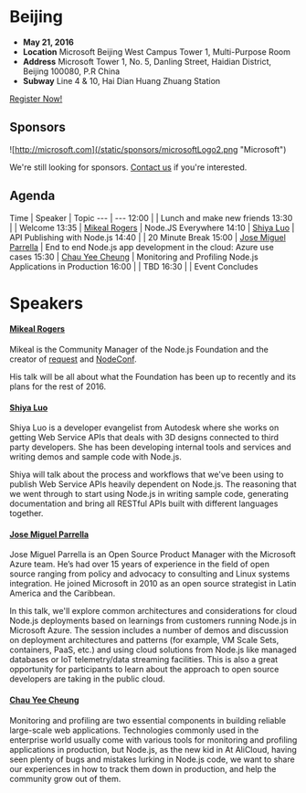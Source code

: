 # Beijing

* **May 21, 2016**
* **Location** Microsoft Beijing West Campus Tower 1, Multi-Purpose Room
* **Address** Microsoft Tower 1, No. 5, Danling Street, Haidian District, Beijing 100080, P.R China
* **Subway** Line 4 & 10, Hai Dian Huang Zhuang Station

<a class="button" href="https://www.regonline.com/Register/Checkin.aspx?EventID=1813427">Register Now!</a>

## Sponsors

![http://microsoft.com](/static/sponsors/microsoftLogo2.png "Microsoft")

We're still looking for sponsors. <a href="mailto:tbenzies@linuxfoundation.org?subject=Node.js%20Live%20Sponsorship">Contact us</a> if you're interested.

## Agenda

Time | Speaker | Topic
--- | ---
12:00 |   | Lunch and make new friends
13:30 |   | Welcome
13:35 | [Mikeal Rogers](https://twitter.com/mikeal) | Node.JS Everywhere
14:10 | [Shiya Luo](https://twitter.com/ShiyaLuo) | API Publishing with Node.js
14:40 |   | 20 Minute Break
15:00 | [Jose Miguel Parrella](https://twitter.com/bureado) | End to end Node.js app development in the cloud: Azure use cases
15:30 | [Chau Yee Cheung](https://github.com/joyeecheung) | Monitoring and Profiling Node.js Applications in Production
16:00 |   | TBD
16:30 |   | Event Concludes

# Speakers

#### [Mikeal Rogers](https://twitter.com/mikeal)

Mikeal is the Community Manager of the Node.js Foundation and the creator of
[request](https://github.com/request/request) and [NodeConf](http://www.nodeconf.com).

His talk will be all about what the Foundation has been up to recently and its plans for
the rest of 2016.

#### [Shiya Luo](https://twitter.com/ShiyaLuo)

Shiya Luo is a developer evangelist from Autodesk where she works on getting Web Service APIs that deals with 3D designs connected to third party developers. She has been developing internal tools and services and writing demos and sample code with Node.js.

Shiya will talk about the process and workflows that we've been using to publish Web Service APIs heavily dependent on Node.js. The reasoning that we went through to start using Node.js in writing sample code, generating documentation and bring all RESTful APIs built with different languages together.

#### [Jose Miguel Parrella](https://twitter.com/bureado)

Jose Miguel Parrella is an Open Source Product Manager with the Microsoft Azure team. He’s had over 15 years of experience in the field of open source ranging from policy and advocacy to consulting and Linux systems integration. He joined Microsoft in 2010 as an open source strategist in Latin America and the Caribbean.

In this talk, we'll explore common architectures and considerations for cloud Node.js deployments based on learnings from customers running Node.js in Microsoft Azure. The session includes a number of demos and discussion on deployment architectures and patterns (for example, VM Scale Sets, containers, PaaS, etc.) and using cloud solutions from Node.js like managed databases or IoT telemetry/data streaming facilities. This is also a great opportunity for participants to learn about the approach to open source developers are taking in the public cloud.

#### [Chau Yee Cheung](https://github.com/joyeecheung)

Monitoring and profiling are two essential components in building reliable large-scale web applications. Technologies commonly used in the enterprise world usually come with various tools for monitoring and profiling applications in production, but Node.js, as the new kid in At AliCloud, having seen plenty of bugs and mistakes lurking in Node.js code, we want to share our experiences in how to track them down in production, and help the community grow out of them.
